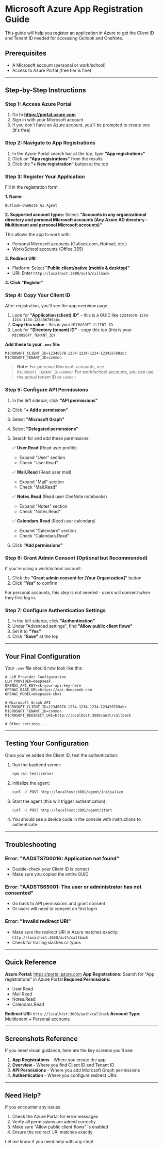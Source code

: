 # Microsoft Azure App Registration Guide

This guide will help you register an application in Azure to get the Client ID and Tenant ID needed for accessing Outlook and OneNote.

## Prerequisites

- A Microsoft account (personal or work/school)
- Access to Azure Portal (free tier is fine)

---

## Step-by-Step Instructions

### Step 1: Access Azure Portal

1. Go to **https://portal.azure.com**
2. Sign in with your Microsoft account
3. If you don't have an Azure account, you'll be prompted to create one (it's free)

### Step 2: Navigate to App Registrations

1. In the Azure Portal search bar at the top, type **"App registrations"**
2. Click on **"App registrations"** from the results
3. Click the **"+ New registration"** button at the top

### Step 3: Register Your Application

Fill in the registration form:

**1. Name:**
```
Outlook-OneNote AI Agent
```

**2. Supported account types:**
Select: **"Accounts in any organizational directory and personal Microsoft accounts (Any Azure AD directory - Multitenant and personal Microsoft accounts)"**

This allows the app to work with:
- Personal Microsoft accounts (Outlook.com, Hotmail, etc.)
- Work/School accounts (Office 365)

**3. Redirect URI:**
- Platform: Select **"Public client/native (mobile & desktop)"**
- URI: Enter `http://localhost:3000/auth/callback`

**4. Click "Register"**

### Step 4: Copy Your Client ID

After registration, you'll see the app overview page:

1. Look for **"Application (client) ID"** - this is a GUID like `12345678-1234-1234-1234-123456789abc`
2. **Copy this value** - this is your `MICROSOFT_CLIENT_ID`
3. Look for **"Directory (tenant) ID"** - copy this too (this is your `MICROSOFT_TENANT_ID`)

**Add these to your `.env` file:**
```env
MICROSOFT_CLIENT_ID=12345678-1234-1234-1234-123456789abc
MICROSOFT_TENANT_ID=common
```

> **Note:** For personal Microsoft accounts, use `MICROSOFT_TENANT_ID=common`
> For work/school accounts, you can use the actual tenant ID or `common`

### Step 5: Configure API Permissions

1. In the left sidebar, click **"API permissions"**
2. Click **"+ Add a permission"**
3. Select **"Microsoft Graph"**
4. Select **"Delegated permissions"**
5. Search for and add these permissions:

   ✅ **User.Read** (Read user profile)
   - Expand "User" section
   - Check "User.Read"

   ✅ **Mail.Read** (Read user mail)
   - Expand "Mail" section
   - Check "Mail.Read"

   ✅ **Notes.Read** (Read user OneNote notebooks)
   - Expand "Notes" section
   - Check "Notes.Read"

   ✅ **Calendars.Read** (Read user calendars)
   - Expand "Calendars" section
   - Check "Calendars.Read"

6. Click **"Add permissions"**

### Step 6: Grant Admin Consent (Optional but Recommended)

If you're using a work/school account:

1. Click the **"Grant admin consent for [Your Organization]"** button
2. Click **"Yes"** to confirm

For personal accounts, this step is not needed - users will consent when they first log in.

### Step 7: Configure Authentication Settings

1. In the left sidebar, click **"Authentication"**
2. Under "Advanced settings", find **"Allow public client flows"**
3. Set it to **"Yes"**
4. Click **"Save"** at the top

---

## Your Final Configuration

Your `.env` file should now look like this:

```env
# LLM Provider Configuration
LLM_PROVIDER=deepseek
OPENAI_API_KEY=sk-your-api-key-here
OPENAI_BASE_URL=https://api.deepseek.com
OPENAI_MODEL=deepseek-chat

# Microsoft Graph API
MICROSOFT_CLIENT_ID=12345678-1234-1234-1234-123456789abc
MICROSOFT_TENANT_ID=common
MICROSOFT_REDIRECT_URI=http://localhost:3000/auth/callback

# Other settings...
```

---

## Testing Your Configuration

Once you've added the Client ID, test the authentication:

1. Run the backend server:
   ```bash
   npm run test:server
   ```

2. Initialize the agent:
   ```bash
   curl -X POST http://localhost:3001/agent/initialize
   ```

3. Start the agent (this will trigger authentication):
   ```bash
   curl -X POST http://localhost:3001/agent/start
   ```

4. You should see a device code in the console with instructions to authenticate

---

## Troubleshooting

### Error: "AADSTS700016: Application not found"
- Double-check your Client ID is correct
- Make sure you copied the entire GUID

### Error: "AADSTS65001: The user or administrator has not consented"
- Go back to API permissions and grant consent
- Or users will need to consent on first login

### Error: "Invalid redirect URI"
- Make sure the redirect URI in Azure matches exactly: `http://localhost:3000/auth/callback`
- Check for trailing slashes or typos

---

## Quick Reference

**Azure Portal:** https://portal.azure.com
**App Registrations:** Search for "App registrations" in Azure Portal
**Required Permissions:**
- User.Read
- Mail.Read
- Notes.Read
- Calendars.Read

**Redirect URI:** `http://localhost:3000/auth/callback`
**Account Type:** Multitenant + Personal accounts

---

## Screenshots Reference

If you need visual guidance, here are the key screens you'll see:

1. **App Registrations** - Where you create the app
2. **Overview** - Where you find Client ID and Tenant ID
3. **API Permissions** - Where you add Microsoft Graph permissions
4. **Authentication** - Where you configure redirect URIs

---

## Need Help?

If you encounter any issues:
1. Check the Azure Portal for error messages
2. Verify all permissions are added correctly
3. Make sure "Allow public client flows" is enabled
4. Ensure the redirect URI matches exactly

Let me know if you need help with any step!
